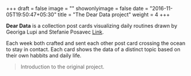 +++
draft = false
image = ""
showonlyimage = false
date = "2016-11-05T19:50:47+05:30"
title = "The Dear Data project"
weight = 4
+++

**Dear Data** is a collection post cards visualizing daily routines drawn by Georiga Lupi and Stefanie Posavec [Link](http://www.dear-data.com). 

Each week both crafted and sent each other post card crossing the ocean to stay in contact. Each card shows the data of a distinct topic based on their own habbits and daily life.
<!--more-->


> Introduction to the original project.

